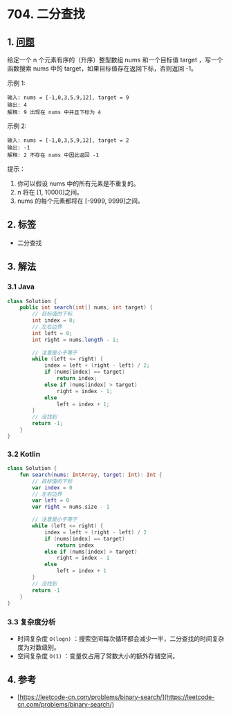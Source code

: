 # 704. 二分查找

## 1. [问题](https://leetcode-cn.com/problems/binary-search/)

给定一个 n 个元素有序的（升序）整型数组 nums 和一个目标值 target ，写一个函数搜索 nums 中的 target，如果目标值存在返回下标，否则返回 -1。

示例 1:

```text
输入: nums = [-1,0,3,5,9,12], target = 9
输出: 4
解释: 9 出现在 nums 中并且下标为 4
```

示例 2:

```text
输入: nums = [-1,0,3,5,9,12], target = 2
输出: -1
解释: 2 不存在 nums 中因此返回 -1
```

提示：

1. 你可以假设 nums 中的所有元素是不重复的。 
2. n 将在 \[1, 10000\]之间。 
3. nums 的每个元素都将在 \[-9999, 9999\]之间。

## 2. 标签

* 二分查找

## 3. 解法

### 3.1 Java

```java
class Solution {
    public int search(int[] nums, int target) {
        // 目标值的下标
        int index = 0;
        // 左右边界
        int left = 0;
        int right = nums.length - 1;
        
        // 注意是小于等于
        while (left <= right) {
            index = left + (right - left) / 2;
            if (nums[index] == target)
                return index;
            else if (nums[index] > target)
                right = index - 1;
            else
                left = index + 1; 
        }
        // 没找到
        return -1;
    }
}
```

### 3.2 Kotlin

```kotlin
class Solution {
    fun search(nums: IntArray, target: Int): Int {
        // 目标值的下标
        var index = 0
        // 左右边界
        var left = 0
        var right = nums.size - 1

        // 注意是小于等于
        while (left <= right) {
            index = left + (right - left) / 2
            if (nums[index] == target)
                return index
            else if (nums[index] > target)
                right = index - 1
            else
                left = index + 1
        }
        // 没找到
        return -1
    }
}
```

### 3.3 复杂度分析

* 时间复杂度 `O(logn)` ：搜索空间每次循环都会减少一半，二分查找的时间复杂度为对数级别。
* 空间复杂度 `O(1)` ：变量仅占用了常数大小的额外存储空间。

## 4. 参考

* [https://leetcode-cn.com/problems/binary-search/](https://leetcode-cn.com/problems/binary-search/)

